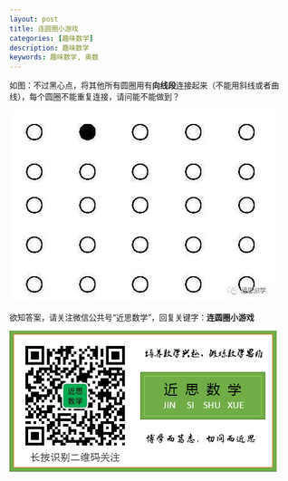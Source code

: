 ```yaml
---
layout: post
title: 连圆圈小游戏
categories: [趣味数学]
description: 趣味数学
keywords: 趣味数学, 奥数
---
```


如图：不过黑心点，将其他所有圆圈用有**向线段**连接起来（不能用斜线或者曲线），每个圆圈不能重复连接，请问能不能做到？

![连圆圈](../images/posts/lyq.jpg)

欲知答案，请关注微信公共号“近思数学”，回复关键字：**连圆圈小游戏**

![qrcode](../images/about/jssx.png)